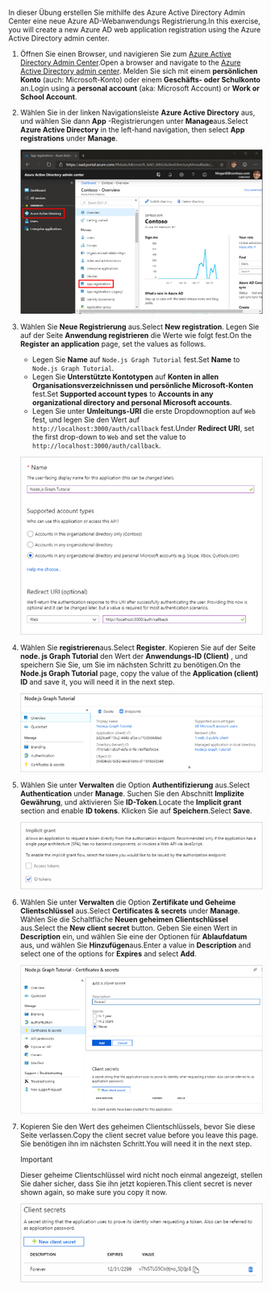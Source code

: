 <!-- markdownlint-disable MD002 MD041 -->

<span data-ttu-id="fe507-101">In dieser Übung erstellen Sie mithilfe des Azure Active Directory Admin Center eine neue Azure AD-Webanwendungs Registrierung.</span><span class="sxs-lookup"><span data-stu-id="fe507-101">In this exercise, you will create a new Azure AD web application registration using the Azure Active Directory admin center.</span></span>

1. <span data-ttu-id="fe507-102">Öffnen Sie einen Browser, und navigieren Sie zum [Azure Active Directory Admin Center](https://aad.portal.azure.com).</span><span class="sxs-lookup"><span data-stu-id="fe507-102">Open a browser and navigate to the [Azure Active Directory admin center](https://aad.portal.azure.com).</span></span> <span data-ttu-id="fe507-103">Melden Sie sich mit einem **persönlichen Konto** (auch: Microsoft-Konto) oder einem **Geschäfts- oder Schulkonto** an.</span><span class="sxs-lookup"><span data-stu-id="fe507-103">Login using a **personal account** (aka: Microsoft Account) or **Work or School Account**.</span></span>

1. <span data-ttu-id="fe507-104">Wählen Sie in der linken Navigationsleiste **Azure Active Directory** aus, und wählen Sie dann **App** -Registrierungen unter **Manage**aus.</span><span class="sxs-lookup"><span data-stu-id="fe507-104">Select **Azure Active Directory** in the left-hand navigation, then select **App registrations** under **Manage**.</span></span>

    ![<span data-ttu-id="fe507-105">Ein Screenshot der APP-Registrierungen</span><span class="sxs-lookup"><span data-stu-id="fe507-105">A screenshot of the App registrations</span></span> ](./images/aad-portal-app-registrations.png)

1. <span data-ttu-id="fe507-106">Wählen Sie **Neue Registrierung** aus.</span><span class="sxs-lookup"><span data-stu-id="fe507-106">Select **New registration**.</span></span> <span data-ttu-id="fe507-107">Legen Sie auf der Seite **Anwendung registrieren** die Werte wie folgt fest.</span><span class="sxs-lookup"><span data-stu-id="fe507-107">On the **Register an application** page, set the values as follows.</span></span>

    - <span data-ttu-id="fe507-108">Legen Sie **Name** auf `Node.js Graph Tutorial` fest.</span><span class="sxs-lookup"><span data-stu-id="fe507-108">Set **Name** to `Node.js Graph Tutorial`.</span></span>
    - <span data-ttu-id="fe507-109">Legen Sie **Unterstützte Kontotypen** auf **Konten in allen Organisationsverzeichnissen und persönliche Microsoft-Konten** fest.</span><span class="sxs-lookup"><span data-stu-id="fe507-109">Set **Supported account types** to **Accounts in any organizational directory and personal Microsoft accounts**.</span></span>
    - <span data-ttu-id="fe507-110">Legen Sie unter **Umleitungs-URI** die erste Dropdownoption auf `Web` fest, und legen Sie den Wert auf `http://localhost:3000/auth/callback` fest.</span><span class="sxs-lookup"><span data-stu-id="fe507-110">Under **Redirect URI**, set the first drop-down to `Web` and set the value to `http://localhost:3000/auth/callback`.</span></span>

    ![Screenshot der Seite "Anwendung registrieren"](./images/aad-register-an-app.png)

1. <span data-ttu-id="fe507-112">Wählen Sie **registrieren**aus.</span><span class="sxs-lookup"><span data-stu-id="fe507-112">Select **Register**.</span></span> <span data-ttu-id="fe507-113">Kopieren Sie auf der Seite **node. js Graph Tutorial** den Wert der **Anwendungs-ID (Client)** , und speichern Sie Sie, um Sie im nächsten Schritt zu benötigen.</span><span class="sxs-lookup"><span data-stu-id="fe507-113">On the **Node.js Graph Tutorial** page, copy the value of the **Application (client) ID** and save it, you will need it in the next step.</span></span>

    ![Ein Screenshot der Anwendungs-ID der neuen App-Registrierung](./images/aad-application-id.png)

1. <span data-ttu-id="fe507-115">Wählen Sie unter **Verwalten** die Option **Authentifizierung** aus.</span><span class="sxs-lookup"><span data-stu-id="fe507-115">Select **Authentication** under **Manage**.</span></span> <span data-ttu-id="fe507-116">Suchen Sie den Abschnitt **Implizite Gewährung**, und aktivieren Sie **ID-Token**.</span><span class="sxs-lookup"><span data-stu-id="fe507-116">Locate the **Implicit grant** section and enable **ID tokens**.</span></span> <span data-ttu-id="fe507-117">Klicken Sie auf **Speichern**.</span><span class="sxs-lookup"><span data-stu-id="fe507-117">Select **Save**.</span></span>

    ![Screenshot des impliziten Grant-Abschnitts](./images/aad-implicit-grant.png)

1. <span data-ttu-id="fe507-119">Wählen Sie unter **Verwalten** die Option **Zertifikate und Geheime Clientschlüssel** aus.</span><span class="sxs-lookup"><span data-stu-id="fe507-119">Select **Certificates & secrets** under **Manage**.</span></span> <span data-ttu-id="fe507-120">Wählen Sie die Schaltfläche **Neuen geheimen Clientschlüssel** aus.</span><span class="sxs-lookup"><span data-stu-id="fe507-120">Select the **New client secret** button.</span></span> <span data-ttu-id="fe507-121">Geben Sie einen Wert in **Description** ein, und wählen Sie eine der Optionen für **Ablaufdatum** aus, und wählen Sie **Hinzufügen**aus.</span><span class="sxs-lookup"><span data-stu-id="fe507-121">Enter a value in **Description** and select one of the options for **Expires** and select **Add**.</span></span>

    ![Screenshot des Dialogfelds zum Hinzufügen eines geheimen Client Schlüssels](./images/aad-new-client-secret.png)

1. <span data-ttu-id="fe507-123">Kopieren Sie den Wert des geheimen Clientschlüssels, bevor Sie diese Seite verlassen.</span><span class="sxs-lookup"><span data-stu-id="fe507-123">Copy the client secret value before you leave this page.</span></span> <span data-ttu-id="fe507-124">Sie benötigen ihn im nächsten Schritt.</span><span class="sxs-lookup"><span data-stu-id="fe507-124">You will need it in the next step.</span></span>

    > [!IMPORTANT]
    > <span data-ttu-id="fe507-125">Dieser geheime Clientschlüssel wird nicht noch einmal angezeigt, stellen Sie daher sicher, dass Sie ihn jetzt kopieren.</span><span class="sxs-lookup"><span data-stu-id="fe507-125">This client secret is never shown again, so make sure you copy it now.</span></span>

    ![Screenshot des neu hinzugefügten geheimen Client Schlüssels](./images/aad-copy-client-secret.png)
